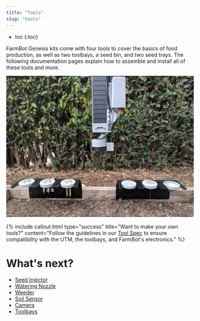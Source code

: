 ```yaml
---
title: "Tools"
slug: "tools"
---
```


* toc
{:toc}

FarmBot Genesis kits come with four tools to cover the basics of food production, as well as two toolbays, a seed bin, and two seed trays. The following documentation pages explain how to assemble and install all of these tools and more.

![IMG_20171116_105318.jpg](_images/IMG_20171116_105318.jpg)



{%
include callout.html
type="success"
title="Want to make your own tools?"
content="Follow the guidelines in our [Tool Spec](../Extras/mods/tool-spec.md) to ensure compatibility with the UTM, the toolbays, and FarmBot's electronics."
%}


# What's next?

 * [Seed Injector](../FarmBot-Genesis-V1.3/tools/seed-injector.md)
 * [Watering Nozzle](../FarmBot-Genesis-V1.3/tools/watering-nozzle.md)
 * [Weeder](../FarmBot-Genesis-V1.3/tools/weeder.md)
 * [Soil Sensor](../FarmBot-Genesis-V1.3/tools/soil-sensor.md)
 * [Camera](../FarmBot-Genesis-V1.3/tools/camera.md)
 * [Toolbays](../FarmBot-Genesis-V1.3/tools/toolbays.md)
